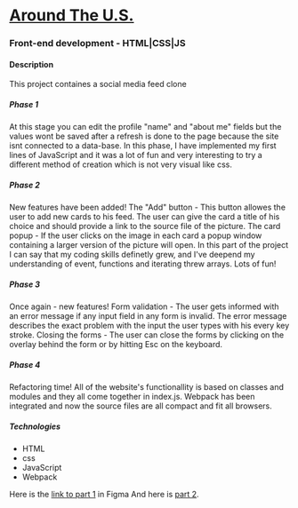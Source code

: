 # [Around The U.S.](https://rivershertz.github.io/web_project_4/)
### Front-end development - HTML|CSS|JS

#### Description
This project containes a social media feed clone
##### Phase 1
At this stage you can edit the profile "name" and "about me" fields but the values wont be saved after a refresh is done to the page because the site isnt connected to a data-base. In this phase, I have implemented my first lines of JavaScript and it was a lot of fun and very interesting to try a different method of creation which is not very visual like css.

##### Phase 2
New features have been added!
The "Add" button - This button allowes the user to add new cards to his feed. The user can give the card a title of his choice and should provide a link to the source file of the picture.
The card popup - If the user clicks on the image in each card a popup window containing a larger version of the picture will open.
In this part of the project I can say that my coding skills definetly grew, and I've deepend my understanding of event, functions and iterating threw arrays.
Lots of fun!

##### Phase 3
Once again - new features!
Form validation - The user gets informed with an error message if any input field in any form is invalid. The error message describes the exact problem with the input the user types with his every key stroke.
Closing the forms - The user can close the forms by clicking on the overlay behind the form or by hitting Esc on the keyboard.

##### Phase 4
Refactoring time!
All of the website's functionallity is based on classes and modules and they all come together in index.js.
Webpack has been integrated and now the source files are all compact and fit all browsers.

##### Technologies
* HTML
* css
* JavaScript
* Webpack

Here is the [link to part 1](https://www.figma.com/file/SurN1jaeEQIhuZEDMhmWWf/Sprint-4-Around-The-U.S.-desktop-mobile?node-id=0%3A1) in Figma
And here is [part 2](https://www.figma.com/file/m79HxYeZpOXRw0Tz2eZGOV/Sprint-5%3A-Around-The-U.S.-%7C-desktop-%2B-mobile?node-id=1%3A398).
